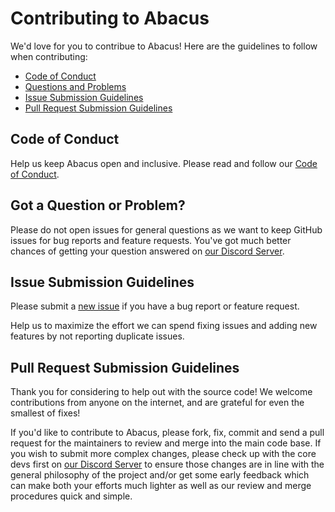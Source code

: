 # Contributing to Abacus

We'd love for you to contribue to Abacus! Here are the guidelines to follow when contributing:

* [Code of Conduct](#coc)
* [Questions and Problems](#question)
* [Issue Submission Guidelines](#submit)
* [Pull Request Submission Guidelines](#submit-pr)

## <a name="coc"></a> Code of Conduct

Help us keep Abacus open and inclusive. Please read and follow our [Code of Conduct][coc].

## <a name="question"></a> Got a Question or Problem?

Please do not open issues for general questions as we want to keep GitHub issues for bug reports
and feature requests. You've got much better chances of getting your question answered on
[our Discord Server][discord].

## <a name="submit"></a> Issue Submission Guidelines

Please submit a [new issue][github-new-issue] if you have a bug report or feature request.

Help us to maximize the effort we can spend fixing issues and adding new features by not reporting duplicate issues.

## <a name="submit-pr"></a> Pull Request Submission Guidelines
Thank you for considering to help out with the source code! We welcome contributions
from anyone on the internet, and are grateful for even the smallest of fixes!

If you'd like to contribute to Abacus, please fork, fix, commit and send a pull request
for the maintainers to review and merge into the main code base. If you wish to submit
more complex changes, please check up with the core devs first on [our Discord Server][discord]
to ensure those changes are in line with the general philosophy of the project and/or get
some early feedback which can make both your efforts much lighter as well as our review
and merge procedures quick and simple.

[coc]: https://github.com/abacus-network/abacus-monorepo/blob/main/CODE_OF_CONDUCT.md
[github-new-issue]: https://github.com/abacus-network/abacus-monorepo/issues/new
[discord]: https://discord.com/invite/KBD3aD78Bb
